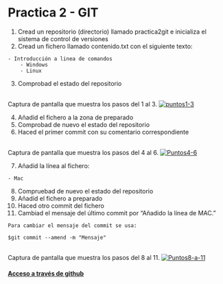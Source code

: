 # Practica 2 - GIT

1. Cread un repositorio (directorio) llamado practica2git e inicializa el sistema de control de versiones
2. Cread un fichero llamado contenido.txt con el siguiente texto:
```
- Introducción a linea de comandos
    - Windows
    - Linux
```
3. Comprobad el estado del repositorio
<br>
Captura de pantalla que muestra los pasos del 1 al 3.
<a href="https://imgbb.com/"><img src="https://i.ibb.co/K2HY7yB/puntos1-3.jpg" alt="puntos1-3" border="0"></a>

4. Añadid el fichero a la zona de preparado
5. Comprobad de nuevo el estado del repositorio
6. Haced el primer commit con su comentario correspondiente
<br>
Captura de pantalla que muestra los pasos del 4 al 6.
<a href="https://imgbb.com/"><img src="https://i.ibb.co/dtySbBg/Puntos4-6.jpg" alt="Puntos4-6" border="0"></a>

7. Añadid la línea al fichero:
```
- Mac
``` 

8. Compruebad de nuevo el estado del repositorio
9. Añadid el fichero a preparado
10. Haced otro commit del fichero
11. Cambiad el mensaje del último commit por “Añadido la línea de MAC.”
```
Para cambiar el mensaje del commit se usa:

$git commit --amend -m "Mensaje"
```

<br>
Captura de pantalla que muestra los pasos del 8 al 11.
<a href="https://imgbb.com/"><img src="https://i.ibb.co/yg6RSLV/Puntos8-a-11.jpg" alt="Puntos8-a-11" border="0"></a>

<a href="https://github.com/Juanfp-DAM/EdD-U3Pr2Git.git">
<h4>Acceso a  través de github</h4> </a>